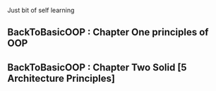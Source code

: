 Just bit of self learning 

## BackToBasicOOP : Chapter One principles of OOP 

## BackToBasicOOP : Chapter Two Solid [5 Architecture Principles] 
